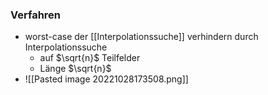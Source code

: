 ### Verfahren
+ worst-case der [[Interpolationssuche]] verhindern durch Interpolationssuche
	+ auf  $\sqrt{n}$ Teilfelder
	+ Länge  $\sqrt{n}$
+ ![[Pasted image 20221028173508.png]]